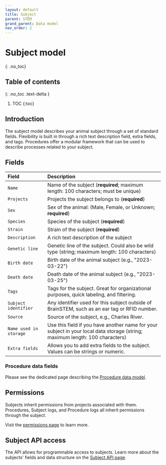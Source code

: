 ```yaml
---
layout: default
title: Subject
parent: STEM
grand_parent: Data model
nav_order: 2
---
```


# Subject model
{: .no_toc}

## Table of contents
{: .no_toc .text-delta }

1. TOC
{:toc}

## Introduction

The subject model describes your animal subject through a set of standard fields. Flexibility is built in through a rich text description field, extra fields, and tags. Procedures offer a modular framework that can be used to describe processes related to your subject.

## Fields

| Field | Description |
|:------|:------------|
| `Name` | Name of the subject (**required**; maximum length: 100 characters; must be unique) |
| `Projects` | Projects the subject belongs to (**required**) |
| `Sex` | Sex of the animal: (Male, Female, or Unknown; **required**) |
| `Species` | Species of the subject (**required**) |
| `Strain` | Strain of the subject (**required**) |
| `Description` | A rich text description of the subject |
| `Genetic line` | Genetic line of the subject. Could also be wild type (string; maximum length: 100 characters) |
| `Birth date` | Birth date of the animal subject (e.g., "2023-03-22") |
| `Death date` | Death date of the animal subject (e.g., "2023-03-25") |
| `Tags` | Tags for the subject. Great for organizational purposes, quick labeling, and filtering. |
| `Subject identifier` | Any identifier used for this subject outside of BrainSTEM, such as an ear tag or RFID number. |
| `Source` | Source of the subject, e.g., Charles River. |
| `Name used in storage` | Use this field if you have another name for your subject in your local data storage (string; maximum length: 100 characters) |
| `Extra fields` | Allows you to add extra fields to the subject. Values can be strings or numeric. |

### Procedure data fields

Please see the dedicated page describing the [Procedure data model]({{"datamodel/modules/procedure"|absolute_url}}).


## Permissions

Subjects inherit permissions from projects associated with them. Procedures, Subject logs, and Procedure logs all inherit permissions through the subject.

Visit the [permissions page]({{"datamodel/permission}}) to learn more. 

## Subject API access

The API allows for programmable access to subjects. Learn more about the subjects' fields and data structure on the [Subject API page]({{"api/stem/subject/"|absolute_url}}).
